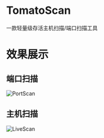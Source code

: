 # TomatoScan
一款轻量级存活主机扫描/端口扫描工具

# 效果展示

## 端口扫描
![PortScan](https://github.com/LeafBackAut/TomatoScan/assets/107784402/dcce5cc7-101c-4fe7-a169-62663e5b8a13)

## 主机扫描
![LiveScan](https://github.com/LeafBackAut/TomatoScan/assets/107784402/1d86ed72-bd21-44ce-ab41-5d7707916d56)
